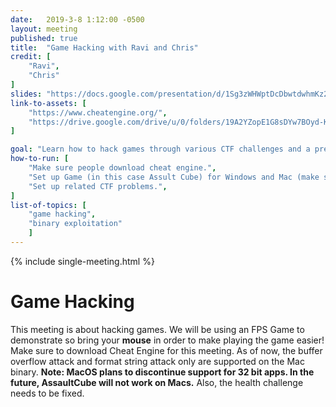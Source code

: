```yaml
---
date:   2019-3-8 1:12:00 -0500
layout: meeting
published: true
title:  "Game Hacking with Ravi and Chris"
credit: [
    "Ravi", 
    "Chris"
]
slides: "https://docs.google.com/presentation/d/1Sg3zWHWptDcDbwtdwhmKz2z79nAsHMB_-0Eizr5rGhU/edit?usp=sharing"
link-to-assets: [
    "https://www.cheatengine.org/",
    "https://drive.google.com/drive/u/0/folders/19A2YZopE1G8sDYw7BOyd-KbIEb8-XaJ2"
]

goal: "Learn how to hack games through various CTF challenges and a presentation."
how-to-run: [
	"Make sure people download cheat engine.",
	"Set up Game (in this case Assult Cube) for Windows and Mac (make sure exploits are working on both versions) and distribute to members.",
	"Set up related CTF problems.",
]
list-of-topics: [
	"game hacking",
    "binary exploitation"
	]
---
```


{% include single-meeting.html  %}

# Game Hacking
This meeting is about hacking games. We will be using an FPS Game to demonstrate so bring your **mouse** in order to make playing the game easier! Make sure to download Cheat Engine for this meeting. As of now, the buffer overflow attack and format string attack only are supported on the Mac binary. **Note: MacOS plans to discontinue support for 32 bit apps. In the future, AssaultCube will not work on Macs.** Also, the health challenge needs to be fixed.

